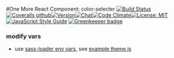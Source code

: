 #One More React Component: color-selecter
[![Build Status](https://img.shields.io/travis/one-react/color-selecter.svg)](https://travis-ci.org/one-react/color-selecter)[![Coveralls github](https://img.shields.io/coveralls/github/one-react/color-selecter.svg)](https://coveralls.io/github/one-react/color-selecter)[![Version](https://img.shields.io/npm/v/or-color-selecter.svg)](https://www.npmjs.com/package/or-color-selecter)[![Chat](https://img.shields.io/gitter/room/one-react-org/Lobby.svg)](https://gitter.im/one-react-org/Lobby)[![Code Climate](https://img.shields.io/codeclimate/github/one-react/color-selecter.svg)](https://codeclimate.com/github/one-react/color-selecter)[![License: MIT](https://img.shields.io/badge/License-MIT-brightgreen.svg)](https://opensource.org/licenses/MIT)[![JavaScript Style Guide](https://img.shields.io/badge/code_style-standard-brightgreen.svg)](https://standardjs.com) [![Greenkeeper badge](https://badges.greenkeeper.io/one-react/color-selecter.svg)](https://greenkeeper.io/)


### modify vars
* use [sass-loader env vars](https://github.com/webpack-contrib/sass-loader#environment-variables), see [example theme.js](examples/.storybook)